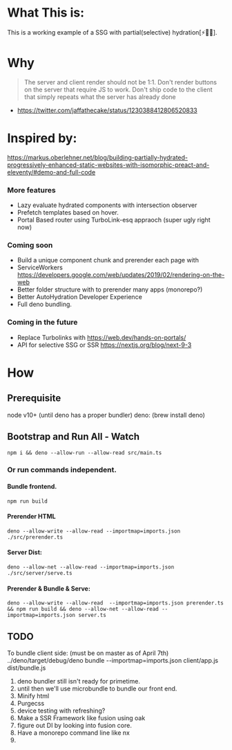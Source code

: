 # What This is:
This is a working example of a SSG with partial(selective) hydration[⚡🧩💦].


# Why

> The server and client render should not be 1:1.
> Don't render buttons on the server that require JS to work.
> Don't ship code to the client that simply repeats what the server has already done
- https://twitter.com/jaffathecake/status/1230388412806520833

# Inspired by:
https://markus.oberlehner.net/blog/building-partially-hydrated-progressively-enhanced-static-websites-with-isomorphic-preact-and-eleventy/#demo-and-full-code

### More features
- Lazy evaluate hydrated components with intersection observer
- Prefetch templates based on hover.
- Portal Based router using TurboLink-esq appraoch (super ugly right now)


### Coming soon
- Build a unique component chunk and prerender each page with 
- ServiceWorkers https://developers.google.com/web/updates/2019/02/rendering-on-the-web
- Better folder structure with to prerender many apps (monorepo?)
- Better AutoHydration Developer Experience
- Full deno bundling.

### Coming in the future
- Replace Turbolinks with https://web.dev/hands-on-portals/
- API for selective SSG or SSR https://nextjs.org/blog/next-9-3

# How
## Prerequisite
node v10+ (until deno has a proper bundler)
deno: (brew install deno)

## Bootstrap and Run All - Watch
`npm i && deno --allow-run --allow-read src/main.ts`


### Or run commands independent.
#### Bundle frontend.
`npm run build`

#### Prerender HTML
`deno --allow-write --allow-read --importmap=imports.json ./src/prerender.ts`

#### Server Dist:
`deno --allow-net --allow-read --importmap=imports.json ./src/server/serve.ts`

#### Prerender & Bundle  & Serve:
`deno --allow-write --allow-read  --importmap=imports.json prerender.ts && npm run build && deno --allow-net --allow-read --importmap=imports.json server.ts`







## TODO

To bundle client side: (must be on master as of April 7th)
../deno/target/debug/deno bundle --importmap=imports.json client/app.js dist/bundle.js
1. deno bundler still isn't ready for primetime.
2. until then we'll use microbundle to bundle our front end.
3. Minify html
4. Purgecss
5. device testing with refreshing?
6. Make a SSR Framework like fusion using oak
7. figure out DI by looking into fusion core.
8. Have a monorepo command line like nx
9. 

